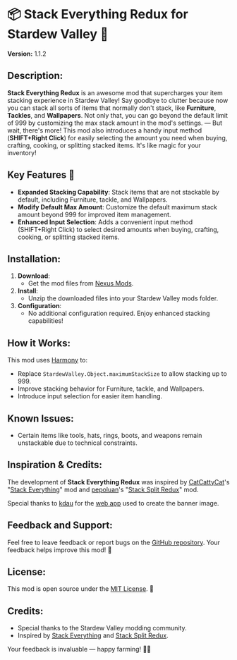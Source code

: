 # 📦 Stack Everything Redux for Stardew Valley 🌱

**Version:** 1.1.2

## Description:
**Stack Everything Redux** is an awesome mod that supercharges your item stacking experience in Stardew Valley! Say goodbye to clutter because now you can stack all sorts of items that normally don't stack, like **Furniture**, **Tackles**, and **Wallpapers**. Not only that, you can go beyond the default limit of 999 by customizing the max stack amount in the mod's settings.
— But wait, there's more! This mod also introduces a handy input method (**SHIFT+Right Click**) for easily selecting the amount you need when buying, crafting, cooking, or splitting stacked items. It's like magic for your inventory!

## Key Features 🌟
- **Expanded Stacking Capability**: Stack items that are not stackable by default, including Furniture, tackle, and Wallpapers.
- **Modify Default Max Amount**: Customize the default maximum stack amount beyond 999 for improved item management.
- **Enhanced Input Selection**: Adds a convenient input method (SHIFT+Right Click) to select desired amounts when buying, crafting, cooking, or splitting stacked items.

## Installation:
1. **Download**:
   - Get the mod files from [Nexus Mods](https://www.nexusmods.com/stardewvalley/mods/22381).
2. **Install**:
   - Unzip the downloaded files into your Stardew Valley mods folder.
3. **Configuration**:
   - No additional configuration required. Enjoy enhanced stacking capabilities!

## How it Works:
This mod uses [Harmony](https://github.com/pardeike/Harmony) to:
- Replace `StardewValley.Object.maximumStackSize` to allow stacking up to 999.
- Improve stacking behavior for Furniture, tackle, and Wallpapers.
- Introduce input selection for easier item handling.

## Known Issues:
- Certain items like tools, hats, rings, boots, and weapons remain unstackable due to technical constraints.

## Inspiration & Credits:
The development of **Stack Everything Redux** was inspired by [CatCattyCat](https://www.nexusmods.com/stardewvalley/users/44734342)'s "[Stack Everything](https://www.nexusmods.com/stardewvalley/mods/2053)" mod and [pepoluan](https://www.nexusmods.com/stardewvalley/users/27024274)'s "[Stack Split Redux](https://www.nexusmods.com/stardewvalley/mods/8967)" mod.

Special thanks to [kdau](https://www.kdau.com/) for the [web app](https://www.kdau.com/scrollish) used to create the banner image.

## Feedback and Support:
Feel free to leave feedback or report bugs on the [GitHub repository](https://github.com/thimadera/StardewMods/issues). Your feedback helps improve this mod! 🌟

## License:
This mod is open source under the [MIT License](../LICENSE). 📜

## Credits:
- Special thanks to the Stardew Valley modding community.
- Inspired by [Stack Everything](https://www.nexusmods.com/stardewvalley/mods/2053) and [Stack Split Redux](https://www.nexusmods.com/stardewvalley/mods/8967).

Your feedback is invaluable — happy farming! 🌾🐓
